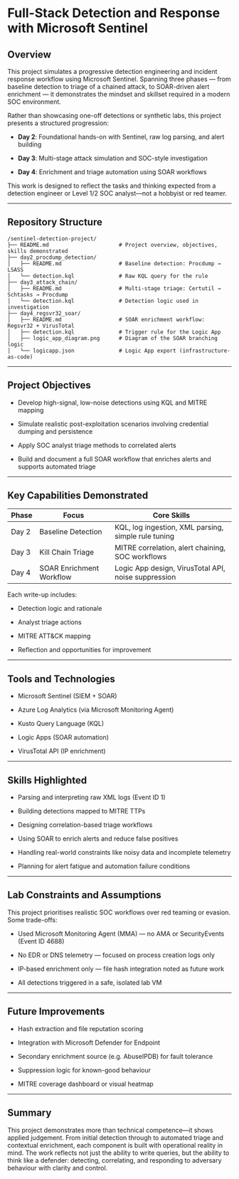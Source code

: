 # **Full-Stack Detection and Response with Microsoft Sentinel**

## **Overview**

This project simulates a progressive detection engineering and incident response workflow using Microsoft Sentinel. Spanning three phases — from baseline detection to triage of a chained attack, to SOAR-driven alert enrichment — it demonstrates the mindset and skillset required in a modern SOC environment.

Rather than showcasing one-off detections or synthetic labs, this project presents a structured progression:

* **Day 2**: Foundational hands-on with Sentinel, raw log parsing, and alert building

* **Day 3**: Multi-stage attack simulation and SOC-style investigation

* **Day 4**: Enrichment and triage automation using SOAR workflows

This work is designed to reflect the tasks and thinking expected from a detection engineer or Level 1/2 SOC analyst—not a hobbyist or red teamer.

---

## **Repository Structure**

  
`/sentinel-detection-project/`  
`├── README.md                      # Project overview, objectives, skills demonstrated`  
`├── day2_procdump_detection/`  
`│   ├── README.md                  # Baseline detection: Procdump → LSASS`  
`│   └── detection.kql              # Raw KQL query for the rule`  
`├── day3_attack_chain/`  
`│   ├── README.md                  # Multi-stage triage: Certutil → Schtasks → Procdump`  
`│   └── detection.kql              # Detection logic used in investigation`  
`├── day4_regsvr32_soar/`  
`│   ├── README.md                  # SOAR enrichment workflow: Regsvr32 + VirusTotal`  
`│   ├── detection.kql              # Trigger rule for the Logic App`  
`│   ├── logic_app_diagram.png      # Diagram of the SOAR branching logic`  
`│   └── logicapp.json              # Logic App export (infrastructure-as-code)`

---

## **Project Objectives**

* Develop high-signal, low-noise detections using KQL and MITRE mapping

* Simulate realistic post-exploitation scenarios involving credential dumping and persistence

* Apply SOC analyst triage methods to correlated alerts

* Build and document a full SOAR workflow that enriches alerts and supports automated triage

---

## **Key Capabilities Demonstrated**

| Phase | Focus | Core Skills |
| ----- | ----- | ----- |
| Day 2 | Baseline Detection | KQL, log ingestion, XML parsing, simple rule tuning |
| Day 3 | Kill Chain Triage | MITRE correlation, alert chaining, SOC workflows |
| Day 4 | SOAR Enrichment Workflow | Logic App design, VirusTotal API, noise suppression |

Each write-up includes:

* Detection logic and rationale

* Analyst triage actions

* MITRE ATT\&CK mapping

* Reflection and opportunities for improvement

---

## **Tools and Technologies**

* Microsoft Sentinel (SIEM \+ SOAR)

* Azure Log Analytics (via Microsoft Monitoring Agent)

* Kusto Query Language (KQL)

* Logic Apps (SOAR automation)

* VirusTotal API (IP enrichment)

---

## **Skills Highlighted**

* Parsing and interpreting raw XML logs (Event ID 1\)

* Building detections mapped to MITRE TTPs

* Designing correlation-based triage workflows

* Using SOAR to enrich alerts and reduce false positives

* Handling real-world constraints like noisy data and incomplete telemetry

* Planning for alert fatigue and automation failure conditions

---

## **Lab Constraints and Assumptions**

This project prioritises realistic SOC workflows over red teaming or evasion. Some trade-offs:

* Used Microsoft Monitoring Agent (MMA) — no AMA or SecurityEvents (Event ID 4688\)

* No EDR or DNS telemetry — focused on process creation logs only

* IP-based enrichment only — file hash integration noted as future work

* All detections triggered in a safe, isolated lab VM

---

## **Future Improvements**

* Hash extraction and file reputation scoring

* Integration with Microsoft Defender for Endpoint

* Secondary enrichment source (e.g. AbuseIPDB) for fault tolerance

* Suppression logic for known-good behaviour

* MITRE coverage dashboard or visual heatmap

---

## **Summary**

This project demonstrates more than technical competence—it shows applied judgement. From initial detection through to automated triage and contextual enrichment, each component is built with operational reality in mind. The work reflects not just the ability to write queries, but the ability to think like a defender: detecting, correlating, and responding to adversary behaviour with clarity and control.
